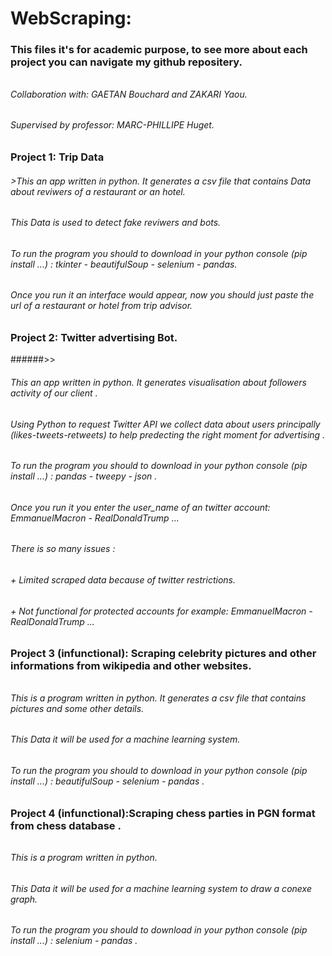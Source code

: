 # WebScraping:
### This files it's for academic purpose, to see more about each project you can navigate my github repositery.
######
######
###### Collaboration with:  GAETAN Bouchard and ZAKARI Yaou.
###### Supervised by professor: MARC-PHILLIPE Huget.

### Project 1: Trip Data

###### >This an app written in python. It generates a csv file that contains Data about reviwers of a restaurant or an hotel.
###### This Data is used to detect fake reviwers and bots.
###### To run the program you should to download in your python console (pip install ...) : tkinter - beautifulSoup - selenium - pandas.
###### Once you run it an interface would appear, now you should just paste the url of a restaurant or hotel from trip advisor.

### Project 2: Twitter advertising Bot.
######>>
###### This an app written in python. It generates visualisation about followers activity of our client .
###### Using Python to request Twitter API we collect data about users principally (likes-tweets-retweets) to help predecting the right moment for advertising .
###### To run the program you should to download in your python console (pip install ...) : pandas - tweepy - json .
###### Once you run it you enter the user_name of an twitter account: EmmanuelMacron - RealDonaldTrump ...
###### There is so many issues :
######               + Limited scraped data because of twitter restrictions. 
######               +  Not functional for protected accounts for example: EmmanuelMacron - RealDonaldTrump ...

### Project 3 (infunctional): Scraping celebrity pictures and other informations from wikipedia and other websites.
######
###### This is a program written in python. It generates a csv file that contains pictures and some other details.
###### This Data it will be used for a machine learning system.
###### To run the program you should to download in your python console (pip install ...) : beautifulSoup - selenium - pandas .

### Project 4 (infunctional):Scraping chess parties in PGN format from chess database .
######
###### This is a program written in python.
###### This Data it will be used for a machine learning system to draw a conexe graph.
###### To run the program you should to download in your python console (pip install ...) : selenium - pandas .
